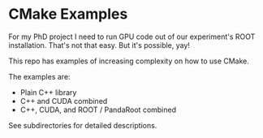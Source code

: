 # CMake Examples
For my PhD project I need to run GPU code out of our experiment's ROOT installation. That's not that easy.
But it's possible, yay!

This repo has examples of increasing complexity on how to use CMake.

The examples are:

 * Plain C++ library
 * C++ and CUDA combined
 * C++, CUDA, and ROOT / PandaRoot combined
 
See subdirectories for detailed descriptions.